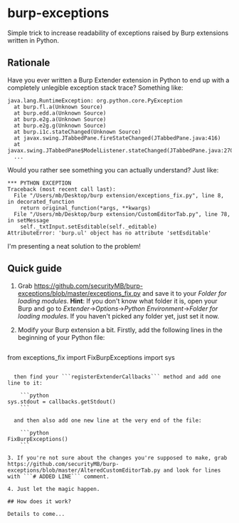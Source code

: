 # burp-exceptions
Simple trick to increase readability of exceptions raised by Burp extensions written in Python.
## Rationale
Have you ever written a Burp Extender extension in Python to end up with a completely unlegible exception stack trace? Something like:

    java.lang.RuntimeException: org.python.core.PyException
      at burp.fl.a(Unknown Source)
      at burp.edd.a(Unknown Source)
      at burp.e2g.a(Unknown Source)
      at burp.e2g.g(Unknown Source)
      at burp.i1c.stateChanged(Unknown Source)
      at javax.swing.JTabbedPane.fireStateChanged(JTabbedPane.java:416)
      at javax.swing.JTabbedPane$ModelListener.stateChanged(JTabbedPane.java:270)
      ...
      
Would you rather see something you can actually understand? Just like:

    *** PYTHON EXCEPTION
    Traceback (most recent call last):
      File "/Users/mb/Desktop/burp extension/exceptions_fix.py", line 8, in decorated_function
        return original_function(*args, **kwargs)
      File "/Users/mb/Desktop/burp extension/CustomEditorTab.py", line 78, in setMessage
        self._txtInput.setEsditable(self._editable)
    AttributeError: 'burp.ul' object has no attribute 'setEsditable'

I'm presenting a neat solution to the problem!

## Quick guide

1. Grab https://github.com/securityMB/burp-exceptions/blob/master/exceptions_fix.py and save it to your _Folder for loading modules_. 
   **Hint**: If you don't know what folder it is, open your Burp and go to *Extender*→*Options*→*Python Environment*→*Folder for loading modules*. If you haven't picked any folder yet, just set it now.

2. Modify your Burp extension a bit. Firstly, add the following lines in the beginning of your Python file:

    ```python
from exceptions_fix import FixBurpExceptions
import sys
```
    
  then find your ```registerExtenderCallbacks``` method and add one line to it:
  
    ```python
sys.stdout = callbacks.getStdout()
    ```
    
  and then also add one new line at the very end of the file:

    ```python
FixBurpExceptions()
    ```

3. If you're not sure about the changes you're supposed to make, grab https://github.com/securityMB/burp-exceptions/blob/master/AlteredCustomEditorTab.py and look for lines with ```# ADDED LINE``` comment.

4. Just let the magic happen.

## How does it work?

Details to come...
